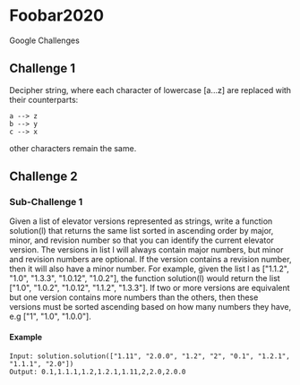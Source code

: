 # Foobar2020
Google Challenges 

## Challenge 1
Decipher string, where each character of lowercase [a...z] are replaced with their counterparts:

    a --> z
    b --> y
    c --> x
 other characters remain the same.
 
 ## Challenge 2
 ### Sub-Challenge 1
 Given a list of elevator versions represented as strings, write a function solution(l) that returns the same list sorted in ascending order by major, minor, and revision number so that you can identify the current elevator version. The versions in list l will always contain major numbers, but minor and revision numbers are optional. If the version contains a revision number, then it will also have a minor number.
 For example, given the list l as ["1.1.2", "1.0", "1.3.3", "1.0.12", "1.0.2"], the function solution(l) would return the list ["1.0", "1.0.2", "1.0.12", "1.1.2", "1.3.3"]. If two or more versions are equivalent but one version contains more numbers than the others, then these versions must be sorted ascending based on how many numbers they have, e.g ["1", "1.0", "1.0.0"].
 
 #### Example
    Input: solution.solution(["1.11", "2.0.0", "1.2", "2", "0.1", "1.2.1", "1.1.1", "2.0"])
    Output: 0.1,1.1.1,1.2,1.2.1,1.11,2,2.0,2.0.0
